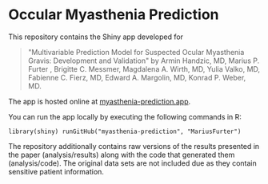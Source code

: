 # Occular Myasthenia Prediction

This repository contains the Shiny app developed for

> "Multivariable Prediction Model for Suspected Ocular Myasthenia Gravis: Development and Validation"
> by
> Armin Handzic, MD, Marius P. Furter , Brigitte C. Messmer,
Magdalena A. Wirth, MD, Yulia Valko, MD, Fabienne C. Fierz, MD, Edward
A. Margolin, MD, Konrad P. Weber, MD.

The app is hosted online at [myasthenia-prediction.app](myasthenia-prediction.app).

You can run the app locally by executing the following commands in R:

`
library(shiny)
runGitHub("myasthenia-prediction", "MariusFurter")
`

The repository additionally contains raw versions of the results presented in the paper (analysis/results) along with the code that generated them (analysis/code). The original data sets are not included due as they contain sensitive patient information.
